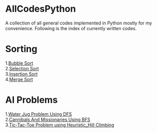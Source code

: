 # AllCodesPython
A collection of all general codes implemented in Python mostly for my convenience. 
Following is the index of currently written codes. 

# Sorting
1.[Bubble Sort](Sorting/BubbleSort.py)\
2.[Selection Sort](Sorting/SelectionSort.py)\
3.[Insertion Sort](Sorting/InsertionSort.py)\
4.[Merge Sort](Sorting/MergeSort.py)

# AI Problems
1.[Water Jug Problem Using DFS](https://github.com/Sudhanva1999/AI_Problems/blob/master/WaterJug_Problem.py)\
2.[Cannibals And Missionaries Using BFS](https://github.com/Sudhanva1999/AI_Problems/blob/master/CannibalsAndMissionaries.py)\
3.[Tic-Tac-Toe Problem using Heuristic_Hill Climbing](https://github.com/Sudhanva1999/AI_Problems/blob/master/Tic-Tac-Toe_Heuristic.py)



